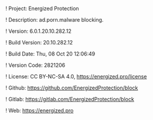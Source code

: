 ! Project: Energized Protection

! Description: ad.porn.malware blocking.

! Version: 6.0.1.20.10.282.12

! Build Version: 20.10.282.12

! Build Date: Thu, 08 Oct 20 12:06:49

! Version Code: 2821206

! License: CC BY-NC-SA 4.0, https://energized.pro/license

! Github: https://github.com/EnergizedProtection/block

! Gitlab: https://gitlab.com/EnergizedProtection/block


! Web: https://energized.pro
